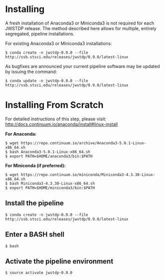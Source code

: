# Installing

A fresh installation of Anaconda3 or Miniconda3 is not required for each JWSTDP release. The method described here allows for multiple, entirely segregated, pipeline installations.

For existing Anaconda3 or Miniconda3 installations:

```
$ conda create -n jwstdp-0.9.0 --file http://ssb.stsci.edu/releases/jwstdp/0.9.0/latest-linux
```

As bugfixes are announced your current pipeline software may be updated by issuing the command:

```
$ conda update -n jwstdp-0.9.0 --file http://ssb.stsci.edu/releases/jwstdp/0.9.0/latest-linux
```

# Installing From Scratch

For detailed instructions of this step, please visit: http://docs.continuum.io/anaconda/install#linux-install

**For Anaconda:**

```
$ wget https://repo.continuum.io/archive/Anaconda3-5.0.1-Linux-x86_64.sh
$ bash Anaconda3-5.0.1-Linux-x86_64.sh
$ export PATH=$HOME/anaconda3/bin:$PATH
```

**For Miniconda (if preferred):**

```
$ wget https://repo.continuum.io/miniconda/Miniconda3-4.3.30-Linux-x86_64.sh
$ bash Miniconda3-4.3.30-Linux-x86_64.sh
$ export PATH=$HOME/miniconda3/bin:$PATH
```

## Install the pipeline

```
$ conda create -n jwstdp-0.9.0 --file http://ssb.stsci.edu/releases/jwstdp/0.9.0/latest-linux
```

## Enter a BASH shell

```
$ bash
```

## Activate the pipeline environment

```
$ source activate jwstdp-0.9.0
```
